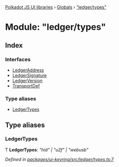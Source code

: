 [Polkadot JS UI libraries](../README.md) › [Globals](../globals.md) › ["ledger/types"](_ledger_types_.md)

# Module: "ledger/types"

## Index

### Interfaces

* [LedgerAddress](../interfaces/_ledger_types_.ledgeraddress.md)
* [LedgerSignature](../interfaces/_ledger_types_.ledgersignature.md)
* [LedgerVersion](../interfaces/_ledger_types_.ledgerversion.md)
* [TransportDef](../interfaces/_ledger_types_.transportdef.md)

### Type aliases

* [LedgerTypes](_ledger_types_.md#ledgertypes)

## Type aliases

###  LedgerTypes

Ƭ **LedgerTypes**: *"hid" | "u2f" | "webusb"*

*Defined in [packages/ui-keyring/src/ledger/types.ts:7](https://github.com/polkadot-js/ui/blob/ae447e52/packages/ui-keyring/src/ledger/types.ts#L7)*
